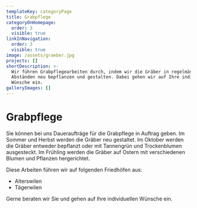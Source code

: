 ```yaml
---
templateKey: categoryPage
title: Grabpflege
categoryOnHomepage:
  order: 3
  visible: true
linkInNavigation:
  order: 3
  visible: true
image: /assets/graeber.jpg
projects: []
shortDescription: >-
  Wir führen Grabpflegearbeiten durch, indem wir die Gräber in regelmässigen
  Abständen neu bepflanzen und gestalten. Dabei gehen wir auf Ihre individuellen
  Wünsche ein.
galleryImages: []
---
```


# Grabpflege

Sie können bei uns Daueraufträge für die Grabpflege in Auftrag geben. Im Sommer und Herbst werden die Gräber neu gestaltet. Im Oktober werden die Gräber entweder bepflanzt oder mit  Tannengrün und Trockenblumen ausgesteckt. Im Frühling werden die Gräber auf Ostern mit verschiedenen Blumen und Pflanzen hergerichtet.

Diese Arbeiten führen wir auf folgenden Friedhöfen aus:

* Alterswilen
* Tägerwilen

Gerne beraten wir Sie und gehen auf Ihre individuellen Wünsche ein.
